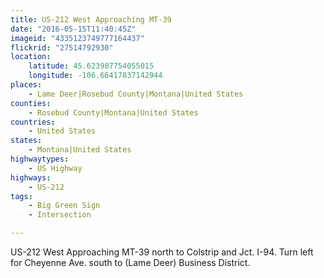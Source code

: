 ```yaml
---
title: US-212 West Approaching MT-39
date: "2016-05-15T11:40:45Z"
imageid: "4335123749777164437"
flickrid: "27514792930"
location:
    latitude: 45.623987754055015
    longitude: -106.66417837142944
places:
    - Lame Deer|Rosebud County|Montana|United States
counties:
    - Rosebud County|Montana|United States
countries:
    - United States
states:
    - Montana|United States
highwaytypes:
    - US Highway
highways:
    - US-212
tags:
    - Big Green Sign
    - Intersection

---
```

US-212 West Approaching MT-39 north to Colstrip and Jct. I-94.  Turn left for Cheyenne Ave. south to (Lame Deer) Business District.